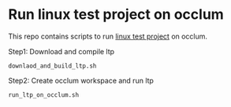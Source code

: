 # Run linux test project on occlum

This repo contains scripts to run [linux test project](https://github.com/linux-test-project/ltp) on occlum.

Step1: Download and compile ltp
```
downlaod_and_build_ltp.sh
```

Step2: Create occlum workspace and run ltp
```
run_ltp_on_occlum.sh
```

